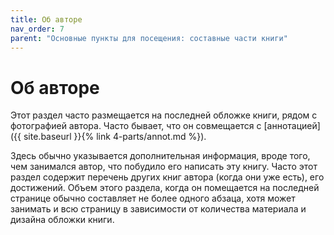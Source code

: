 ```yaml
---
title: Об авторе
nav_order: 7
parent: "Основные пункты для посещения: составные части книги"
---
```


# Об авторе

Этот раздел часто размещается на последней обложке книги, рядом с
фотографией автора.  Часто бывает, что он совмещается с
[аннотацией]({{ site.baseurl }}{% link 4-parts/annot.md %}).

Здесь обычно указывается дополнительная информация, вроде того, чем
занимался автор, что побудило его написать эту книгу.  Часто этот
раздел содержит перечень других книг автора (когда они уже есть), его
достижений.  Объем этого раздела, когда он помещается на последней
странице обычно составляет не более одного абзаца, хотя может занимать
и всю страницу в зависимости от количества материала и дизайна обложки книги.
